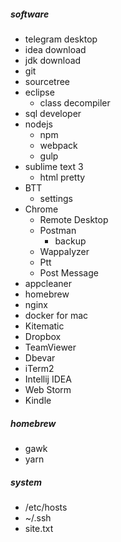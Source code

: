 ##### software
* telegram desktop
* idea download
* jdk download
* git
* sourcetree
* eclipse
  * class decompiler
* sql developer
* nodejs
  * npm
  * webpack
  * gulp
* sublime text 3
  * html pretty
* BTT
  * settings
* Chrome
  * Remote Desktop
  * Postman 
    * backup
  * Wappalyzer
  * Ptt
  * Post Message
* appcleaner
* homebrew
* nginx
* docker for mac
* Kitematic
* Dropbox
* TeamViewer
* Dbevar
* iTerm2
* Intellij IDEA
* Web Storm
* Kindle

##### homebrew
* gawk
* yarn

##### system
* /etc/hosts
* ~/.ssh
* site.txt